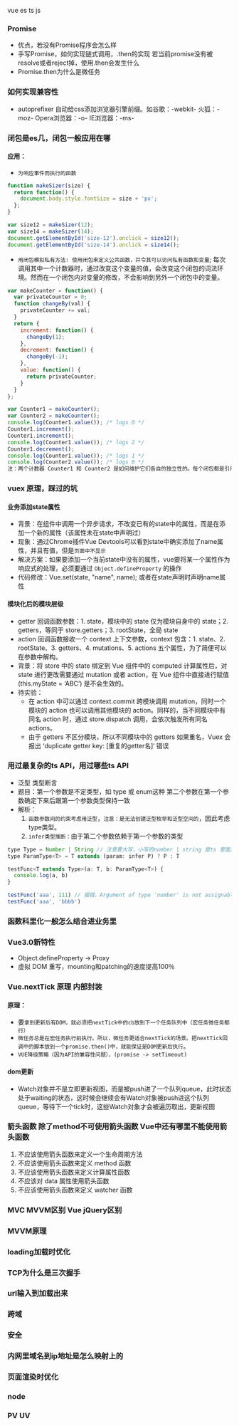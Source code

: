 vue   es  ts  js

### Promise 
- 优点，若没有Promise程序会怎么样
- 手写Promise，如何实现链式调用，.then的实现   若当前promise没有被resolve或者reject掉，使用.then会发生什么
- Promise.then为什么是微任务

### 如何实现兼容性
- autoprefixer 自动给css添加浏览器引擎前缀。如谷歌：-webkit- 火狐：-moz- Opera浏览器：-o- IE浏览器：-ms-

### 闭包是es几，闭包一般应用在哪
#### 应用：
- `为响应事件而执行的函数`
```js
function makeSizer(size) {
  return function() {
    document.body.style.fontSize = size + 'px';
  };
}

var size12 = makeSizer(12);
var size14 = makeSizer(14);
document.getElementById('size-12').onclick = size12();
document.getElementById('size-14').onclick = size14();

```
- `用闭包模拟私有方法: 使用闭包来定义公共函数，并令其可以访问私有函数和变量`; 每次调用其中一个计数器时，通过改变这个变量的值，会改变这个闭包的词法环境。然而在一个闭包内对变量的修改，不会影响到另外一个闭包中的变量。
```js
var makeCounter = function() {
  var privateCounter = 0;
  function changeBy(val) {
    privateCounter += val;
  }
  return {
    increment: function() {
      changeBy(1);
    },
    decrement: function() {
      changeBy(-1);
    },
    value: function() {
      return privateCounter;
    }
  }  
};

var Counter1 = makeCounter();
var Counter2 = makeCounter();
console.log(Counter1.value()); /* logs 0 */
Counter1.increment();
Counter1.increment();
console.log(Counter1.value()); /* logs 2 */
Counter1.decrement();
console.log(Counter1.value()); /* logs 1 */
console.log(Counter2.value()); /* logs 0 */
注：两个计数器 Counter1 和 Counter2 是如何维护它们各自的独立性的。每个闭包都是引用自己词法作用域内的变量 privateCounter
```

### vuex 原理，踩过的坑
#### 业务添加state属性
- 背景：在组件中调用一个异步请求，不改变已有的state中的属性，而是在添加一个新的属性（该属性未在state中声明过）
- 现象：通过Chrome插件Vue Devtools可以看到state中确实添加了name属性，并且有值，但是`页面中不显示`
- 解决方案：如果要添加一个当前state中没有的属性，vue要将某一个属性作为响应式的处理，必须要通过 `Object.defineProperty` 的操作
- 代码修改：Vue.set(state, "name", name); 或者在state声明时声明name属性
#### 模块化后的模块层级
- getter 回调函数参数：1. state，模块中的 state 仅为模块自身中的 state；2. getters，等同于 store.getters；3. rootState，全局 state
- action 回调函数接收一个 context 上下文参数，context 包含：1. state、2. rootState、3. getters、4. mutations、5. actions 五个属性，为了简便可以在参数中解构。
- 背景：将 store 中的 state 绑定到 Vue 组件中的 computed 计算属性后，对 state 进行更改需要通过 mutation 或者 action，在 Vue 组件中直接进行赋值 (this.myState = ‘ABC’) 是不会生效的。
- 待实验：
  - 在 action 中可以通过 context.commit 跨模块调用 mutation，同时一个模块的 action 也可以调用其他模块的 action。同样的，当不同模块中有同名 action 时，通过 store.dispatch 调用，会依次触发所有同名 actions。
  - 由于 getters 不区分模块，所以不同模块中的 getters 如果重名，Vuex 会报出 ‘duplicate getter key: [重复的getter名]‘ 错误

### 用过最复杂的ts API，用过哪些ts API
- 泛型  类型断言  
- 题目：第一个参数是不定类型，如 type 或 enum这种  第二个参数在第一个参数确定下来后跟第一个参数类型保持一致
- 解析：
  1. `函数参数间的约束考虑用泛型`，`注意：是无法创建泛型枚举和泛型空间的`，因此考虑type类型。
  2. `infer类型推断：`由于第二个参数依赖于第一个参数的类型
```js
type Type = Number | String // 注意要大写，小写的number | string 是ts 里面定义值类型的，Number和String 是其中的包装对象；定义值的话就必须得一样了
type ParamType<T> = T extends (param: infer P) ? P : T 

testFunc<T extends Type>(a: T, b: ParamType<T>) {
  console.log(a, b)
}

testFunc('aaa', 111) // 报错，Argument of type 'number' is not assignable to parameter of type 'string'.
testFunc('aaa', 'bbbb')
```

### 函数科里化一般怎么结合进业务里

### Vue3.0新特性
- Object.defineProperty -> Proxy
- 虚拟 DOM 重写，mounting和patching的速度提高100％

### Vue.nextTick 原理  内部封装
#### 原理：
- 要`拿到更新后有DOM，就必须把nextTick中的cb放到下一个任务队列中（宏任务微任务都行）`
- `微任务总是在宏任务执行前执行。所以，微任务更适合nextTick的场景。把nextTick回调中的脚本放到一个promise.then()中，就能保证是DOM更新后执行`。
- `VUE降级策略（因为API的兼容性问题），(promise -> setTimeout)`

#### dom更新
- Watch对象并不是立即更新视图，而是被push进了一个队列queue，此时状态处于waiting的状态，这时候会继续会有Watch对象被push进这个队列queue，等待下一个tick时，这些Watch对象才会被遍历取出，更新视图

### 箭头函数  除了method不可使用箭头函数  Vue中还有哪里不能使用箭头函数
1. 不应该使用箭头函数来定义一个生命周期方法
2. 不应该使用箭头函数来定义 method 函数
3. 不应该使用箭头函数来定义计算属性函数
4. 不应该对 data 属性使用箭头函数
5. 不应该使用箭头函数来定义 watcher 函数



### MVC MVVM区别   Vue jQuery区别


### MVVM原理


### loading加载时优化


### TCP为什么是三次握手


### url输入到加载出来


### 跨域 


### 安全


### 内网里域名到ip地址是怎么映射上的

### 页面渲染时优化

### node

### PV UV